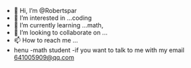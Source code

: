 - 👋 Hi, I’m @Robertspar
- 👀 I’m interested in ...coding
- 🌱 I’m currently learning ...math,
- 💞️ I’m looking to collaborate on ...
- 📫 How to reach me ...
- henu
-math student 
-if you want to talk to me with my email 641005909@qq.com
<!---
Robertspar/Robertspar is a ✨ special ✨ repository because its `README.md` (this file) appears on your GitHub profile.
You can click the Preview link to take a look at your changes.
--->
